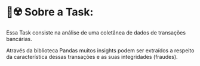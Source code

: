 # 🧮☢️ Sobre a Task:
Essa Task consiste na análise de uma coletânea de dados de transações bancárias.

Através da biblioteca Pandas muitos insights podem ser extraídos a respeito da característica dessas transações e as suas integridades (fraudes).

